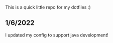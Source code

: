 This is a quick little repo for my dotfiles :)

1/6/2022
--------
I updated my config to support java development!
